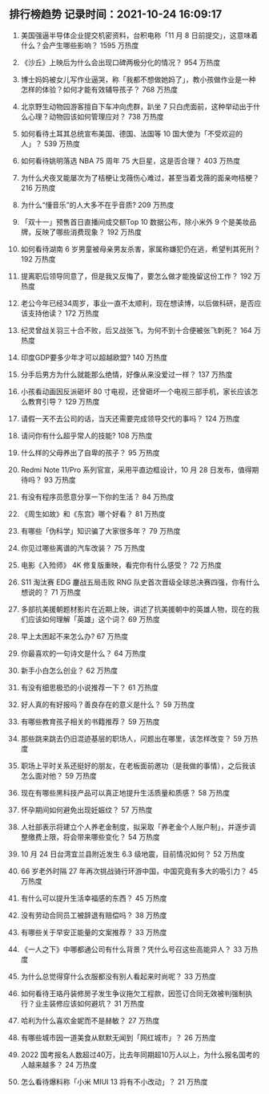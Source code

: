 
## 排行榜趋势 记录时间：2021-10-24 16:09:17
  
  1. 美国强逼半导体企业提交机密资料，台积电称「11 月 8 日前提交」，这意味着什么？会产生哪些影响？ 1595 万热度
    
  2. 《沙丘》上映后为什么会出现口碑两极分化的情况？ 954 万热度
    
  3. 博士妈妈被女儿写作业逼哭，称「我都不想做她妈了」，教小孩做作业是一种怎样的体验？如何才能有效辅导孩子？ 768 万热度
    
  4. 北京野生动物园游客擅自下车冲向虎群，趴坐 7 只白虎面前，这种举动出于什么心理？动物园该如何管理应对？ 738 万热度
    
  5. 如何看待土耳其总统宣布美国、德国、法国等 10 国大使为「不受欢迎的人」？ 539 万热度
    
  6. 如何看待姚明落选 NBA 75 周年 75 大巨星，这是否合理？ 403 万热度
    
  7. 为什么犬夜叉能屡次为了桔梗让戈薇伤心难过，甚至当着戈薇的面亲吻桔梗？ 216 万热度
    
  8. 为什么“懂音乐”的人大多不在乎音质? 209 万热度
    
  9. 「双十一」预售首日直播间成交额Top 10 数据公布，除小米外 9 个是美妆品牌，反映了哪些消费现象？ 192 万热度
    
  10. 如何看待湖南 6 岁男童被母亲男友杀害，家属称嫌犯仍在逃，希望判其死刑？ 192 万热度
    
  11. 提离职后领导同意了，但是我又反悔了，要怎么做才能挽留这份工作？ 192 万热度
    
  12. 老公今年已经34周岁，事业一直不太顺利，现在想读博，以后做科研，是否应该支持他读？ 172 万热度
    
  13. 纪灵曾战关羽三十合不败，后又战张飞，为何不到十合便被张飞刺死？ 164 万热度
    
  14. 印度GDP要多少年才可以超越欧盟? 140 万热度
    
  15. 分手后男方为什么就能那么绝情，好像从来没爱过一样？ 137 万热度
    
  16. 小孩看动画因反派砸坏 80 寸电视，还曾砸坏一个电视三部手机，家长应该怎么教育引导？ 129 万热度
    
  17. 请假一天不去公司的话，当天还需要完成领导交代的事吗？ 124 万热度
    
  18. 请问你有什么超乎常人的技能? 108 万热度
    
  19. 什么样的父母养出了自卑的孩子？ 95 万热度
    
  20. Redmi Note 11/Pro 系列官宣，采用平直边框设计，10 月 28 日发布，值得期待吗？ 93 万热度
    
  21. 有没有程序员愿意分享一下你的生活？ 84 万热度
    
  22. 《周生如故》和《东宫》哪个好看？ 81 万热度
    
  23. 有哪些「伪科学」知识骗了大家很多年？ 79 万热度
    
  24. 你见过哪些离谱的汽车改装？ 75 万热度
    
  25. 电影《入殓师》 4K 修复版重映，看完你有什么感受？ 72 万热度
    
  26. S11 淘汰赛 EDG 鏖战五局击败 RNG 队史首次晋级全球总决赛四强，你有什么想说的？ 71 万热度
    
  27. 多部抗美援朝题材影片在近期上映，讲述了抗美援朝中的英雄人物，现在的我们应该如何理解「英雄」这个词？ 69 万热度
    
  28. 早上太困起不来怎么办? 67 万热度
    
  29. 你最喜欢的一句诗文是什么？ 64 万热度
    
  30. 新手小白怎么创业？ 62 万热度
    
  31. 有没有细思极恐的小说推荐一下？ 61 万热度
    
  32. 好人真的有好报吗？善良存在的意义是什么？ 59 万热度
    
  33. 有哪些教育孩子相关的书籍推荐？ 59 万热度
    
  34. 那些跳来跳去仍旧混迹基层的职场人，问题出在哪里，该怎样改变？ 59 万热度
    
  35. 职场上平时关系还挺好的朋友，在老板面前邀功（是我做的事情），之后我该怎么面对他？ 59 万热度
    
  36. 现在有哪些黑科技产品可以真正地提升生活质量和质感？ 58 万热度
    
  37. 怀孕期间如何避免出现妊娠纹？ 57 万热度
    
  38. 人社部表示将建立个人养老金制度，拟采取「养老金个人账户制」，并逐步调整缴费上限，将会带来哪些变化？ 54 万热度
    
  39. 10 月 24 日台湾宜兰县附近发生 6.3 级地震，目前情况如何？ 52 万热度
    
  40. 66 岁老外时隔 27 年再次挑战骑行环游中国，中国究竟有多大的吸引力？ 45 万热度
    
  41. 有什么可以提升生活幸福感的东西？ 45 万热度
    
  42. 没有劳动合同员工被辞退有赔偿吗？ 38 万热度
    
  43. 有哪些关于早安正能量的文案推荐？ 33 万热度
    
  44. 《一人之下》中哪都通公司有什么背景？凭什么号召这些高能异人？ 33 万热度
    
  45. 为什么总觉得穿什么衣服都没有别人看起来时尚呢？ 33 万热度
    
  46. 如何看待王珞丹装修房子发生争议拖欠工程款，因签订合同无效被判强制执行？业主装修应该如何避坑？ 31 万热度
    
  47. 哈利为什么喜欢金妮而不是赫敏？ 27 万热度
    
  48. 有哪些城市因一道美食从默默无闻到「网红城市」？ 26 万热度
    
  49. 2022 国考报名人数超过40万，比去年同期超10万人以上，为什么报名国考的人越来越多？ 24 万热度
    
  50. 怎么看待爆料称「小米 MIUI 13 将有不小改动」？ 21 万热度
    